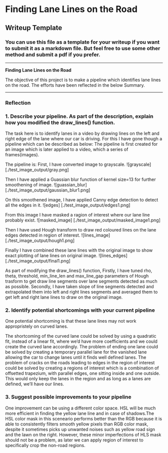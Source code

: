# **Finding Lane Lines on the Road** 

## Writeup Template

### You can use this file as a template for your writeup if you want to submit it as a markdown file. But feel free to use some other method and submit a pdf if you prefer.

---

**Finding Lane Lines on the Road**

The objective of this project is to make a pipeline which identifies lane lines on the road. The efforts have been reflected in the below Summary.

---

### Reflection

### 1. Describe your pipeline. As part of the description, explain how you modified the draw_lines() function.

The task here is to identify lanes in a video by drawing lines on the left and right edge of the lane where our car is driving.
For this I have gone though a pipeline which can be described as below:
The pipeline is first created for an image which is later applied to a video, which a series of frames(images).

The pipeline is: First, I have converted image to grayscale. 
![grayscale] [./test_image_output/gray.png]

Then I have applied a Guassian blur function of kernel size=13 for further smoothening of image.
![guassian_blur] [./test_image_output/gaussian_blur1.png]

On this smoothened image, I have applied Canny edge detection to detect all the edges in it.
![edges] [./test_image_output/edges1.png]

From this image I have masked a ragion of interest where our lane line probably exist.
![masked_image] [./test_image_output/masked_image1.png]

Then I have used Hough transform to draw red coloured lines on the lane edges detected in region of interest. 
![lines_image] [./test_image_output/hough1.png]

Finally I have combined these lane lines with the original image to show exact plotting of lane lines on original image. 
![lines_edges] [./test_image_output/final1.png]

As part of modifying the draw_lines() function, Firstly, I have tuned rho, theta, threshold, min_line_len and max_line_gap parameters of Hough trasform to get draw line segments over lane segments detected as much as possible. Secondly, I have taken slope of line segments detected and extrapolated them into left and right lines segments and averaged them to get left and right lane lines to draw on the original image.


### 2. Identify potential shortcomings with your current pipeline

One potential shortcoming is that these lane lines may not work appropristely on curved lanes.

The shortcoming of the curved lane could be solved by using a quadratic fit, instead of a linear fit, where we’d have more coefficients and we could create the curved lane accordingly. The problem of ending one lane could be solved by creating a temporary parallel lane for the vanished lane allowing the car to change lanes until it finds well defined lanes. The problem of cracks on the roads leading to edges in the region of interest could be solved by creating a regions of interest which is a combination of offsetted trapezium, with parallel edges, one sitting inside and one outside. This would only keep the lanes in the region and as long as a lanes are defined, we’ll have our lines.

### 3. Suggest possible improvements to your pipeline

One improvement can be using a different color space. HSL will be much more efficient in finding the yellow lane line and in case of shadows.The HSL color mask in this sceneario performs better than the RGB because it is able to consistently filters smooth yellow pixels than RGB color mask, despite it sometimes picks up unwanted noises such as yellow road sign and the lawn on the right. However, these minor imperfections of HLS mask should not be a problem, as later we can apply region of interest to specifically crop the non-road regions.


